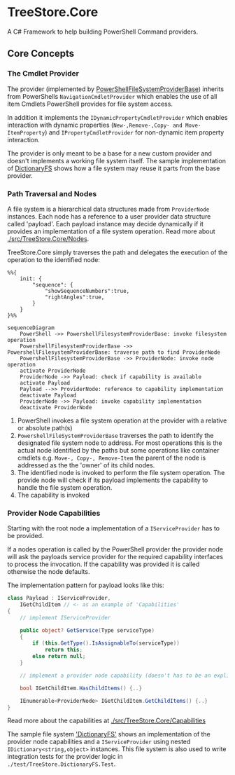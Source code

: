 # TreeStore.Core

A C# Framework to help building PowerShell Command providers.

## Core Concepts

### The Cmdlet Provider

The provider (implemented by [PowerShellFileSystemProviderBase](./src/PowerShellFilesystemProviderBase/Providers/PowershellFileSystemDriveInfo.cs)) inherits from PowerShells `NavigationCmdletProvider` which enables the use of all item Cmdlets PowerShell provides for file system access.

In addition it implements the `IDynamicPropertyCmdletProvider` which enables interaction with dynamic properties (`New-,Remove-,Copy- and Move-ItemProperty`) and `IPropertyCmdletProvider` for non-dynamic item property interaction.

The provider is only meant to be a base for a new custom provider and doesn't implements a working file system itself. The sample implementation of [DictionaryFS](./src/TreeStore.DictionaryFS/readme.md) shows how a file system may reuse it parts from the base provider.

### Path Traversal and Nodes

A file system is a hierarchical data structures made from `ProviderNode` instances. Each node has a reference to a user provider data structure called 'payload'. Each payload instance may decide dynamically if it provides an implementation of a file system operation. Read more about [./src/TreeStore.Core/Nodes](src/TreeStore.Core/Nodes/readme.md).

TreeStore.Core simply traverses the path and delegates the execution of the operation to the  identified node:

```mermaid
%%{
	init: { 
		"sequence": { 
			"showSequenceNumbers":true,
			"rightAngles":true,
		}
	}
}%%

sequenceDiagram
    PowerShell ->> PowershellFilesystemProviderBase: invoke filesystem operation
    PowershellFilesystemProviderBase ->> PowershellFilesystemProviderBase: traverse path to find ProviderNode
    PowershellFilesystemProviderBase ->> ProviderNode: invoke node operation
    activate ProviderNode
    ProviderNode ->> Payload: check if capability is available
    activate Payload
    Payload -->> ProviderNode: reference to capability implementation
    deactivate Payload
    ProviderNode ->> Payload: invoke capability implementation
    deactivate ProviderNode
```
1. PowerShell invokes a file system operation at the provider with a relative or absolute path(s)
2. `PowershellFileSystemProviderBase` traverses the path to identify the designated file system node to address. For most operations this is the actual node identified by the paths but some operations like container cmdlets e.g.  `Move-, Copy-, Remove-Item` the parent of the node is addressed as the the 'owner' of its child nodes.
3. The identified node is invoked to perform the file system operation. The provide node will check if its payload implements the capability to handle the file system operation.
4. The capability is invoked 

### Provider Node Capabilities

Starting with the root node a implementation of a `IServiceProvider` has to be provided.

If a nodes operation is called by the PowerShell provider the provider node will ask the payloads service provider for the required capability interfaces to process the invocation.
If the capability was provided it is called otherwise the node defaults.

The implementation pattern for payload looks like this:

```csharp
class Payload : IServiceProvider, 
    IGetChildItem // <- as an example of 'Capabilities'
{
    // implement IServiceProvider

    public object? GetService(Type serviceType)
    {
        if (this.GetType().IsAssignableTo(serviceType))
            return this;
        else return null;
    }

    // implement a provider node capability (doesn't has to be an explicit interface implementation)

    bool IGetChildItem.HasChildItems() {..}

    IEnumerable<ProviderNode> IGetChildItem.GetChildItems() {..}
}
```

Read more about the capabilities at [./src/TreeStore.Core/Capabilities](./src/TreeStore.Core/Capabilities/readme.md)

The sample file system  ['DictionaryFS'](src/TreeStore.DictionaryFS/readme.md) shows an implementation of the provider node capabilities and a `IServiceProvider` using nested `IDictionary<string,object>` instances.
This file system is also used to write integration tests for the provider logic in `./test/TreeStore.DictionaryFS.Test`.
